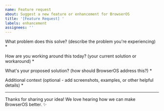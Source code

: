 ```yaml
---
name: Feature request
about: Suggest a new feature or enhancement for BrowserOS
title: '[Feature Request] '
labels: enhancement
assignees: ''
---
```


What problem does this solve? (describe the problem you're experiencing)
* 

How are you working around this today? (your current solution or workaround)
* 

What's your proposed solution? (how should BrowserOS address this?)
* 

Additional context (optional - add screenshots, examples, or other helpful details)
* 

---
Thanks for sharing your idea! We love hearing how we can make BrowserOS better. ✨
